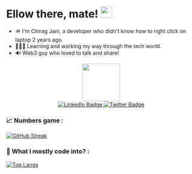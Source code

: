 <h1>
  Ellow there, mate!
  <img src="https://media.giphy.com/media/hvRJCLFzcasrR4ia7z/giphy.gif" width="30px"/>
</h1>

- 🪖 I'm Chirag Jani, a developer who didn't know how to right click on laptop 2 years ago.
- 🧑🏻‍💻 Learning and working my way through the tech world.
- 🔊 Web3 guy who loved to talk and share!

<div id="header" align="center">
  <img src="https://media.giphy.com/media/M9gbBd9nbDrOTu1Mqx/giphy.gif" width="100"/>
  <div id="badges">
  <a href="https://www.linkedin.com/in/chirag-jani/">
    <img src="https://img.shields.io/badge/LinkedIn-blue?style=for-the-badge&logo=linkedin&logoColor=white" alt="LinkedIn Badge"/>
  </a>
  <a href="https://twitter.com/chiragjani001">
    <img src="https://img.shields.io/badge/Twitter-blue?style=for-the-badge&logo=twitter&logoColor=white" alt="Twitter Badge"/>
  </a>
  <div><img src="https://komarev.com/ghpvc/?username=zartaj0&style=flat-square&color=blue" alt=""/>
  </div>

</div>
</div>

### :chart_with_upwards_trend: Numbers game :
[![GitHub Streak](http://github-readme-streak-stats.herokuapp.com?user=Chirag-Jani&theme=dark&background=000000)](https://git.io/streak-stats)

### :thinking: What I mostly code into? :
[![Top Langs](https://github-readme-stats.vercel.app/api/top-langs/?username=Chirag-Jani&layout=compact&theme=vision-friendly-dark)](https://github.com/Chirag-Jani/github-readme-stats)
